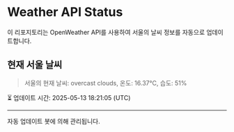 
# Weather API Status

이 리포지토리는 OpenWeather API를 사용하여 서울의 날씨 정보를 자동으로 업데이트합니다.

## 현재 서울 날씨
> 서울의 현재 날씨: overcast clouds, 온도: 16.37°C, 습도: 51%

⏳ 업데이트 시간: 2025-05-13 18:21:05 (UTC)

---
자동 업데이트 봇에 의해 관리됩니다.
